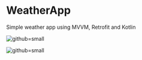 # WeatherApp
Simple weather app using MVVM, Retrofit and Kotlin

![github=small](https://user-images.githubusercontent.com/37914516/89127859-69798580-d4f1-11ea-8b90-45a00a7bb384.png)

![github=small](https://user-images.githubusercontent.com/37914516/89127898-c6753b80-d4f1-11ea-81d1-baf9cdf84323.png)

